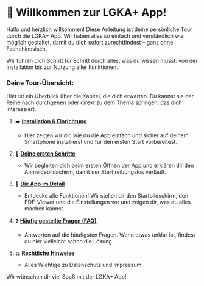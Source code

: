 # 💙 Willkommen zur LGKA+ App!

Hallo und herzlich willkommen! Diese Anleitung ist deine persönliche Tour durch die LGKA+ App. Wir haben alles so einfach und verständlich wie möglich gestaltet, damit du dich sofort zurechtfindest – ganz ohne Fachchinesisch.

Wir führen dich Schritt für Schritt durch alles, was du wissen musst: von der Installation bis zur Nutzung aller Funktionen.

### Deine Tour-Übersicht:

Hier ist ein Überblick über die Kapitel, die dich erwarten. Du kannst sie der Reihe nach durchgehen oder direkt zu dem Thema springen, das dich interessiert.

1.  ➡️ **[Installation & Einrichtung](./1_Installation.md)**
    *   Hier zeigen wir dir, wie du die App einfach und sicher auf deinem Smartphone installierst und für den ersten Start vorbereitest.

2.  🚀 **[Deine ersten Schritte](./2_Erste-Schritte.md)**
    *   Wir begleiten dich beim ersten Öffnen der App und erklären dir den Anmeldebildschirm, damit der Start reibungslos verläuft.

3.  📱 **[Die App im Detail](./3_Die-App-im-Detail.md)**
    *   Entdecke alle Funktionen! Wir stellen dir den Startbildschirm, den PDF-Viewer und die Einstellungen vor und zeigen dir, was du alles machen kannst.

4.  ❓ **[Häufig gestellte Fragen (FAQ)](./4_FAQ.md)**
    *   Antworten auf die häufigsten Fragen. Wenn etwas unklar ist, findest du hier vielleicht schon die Lösung.

5.  ⚖️ **[Rechtliche Hinweise](./5_Rechtliches.md)**
    *   Alles Wichtige zu Datenschutz und Impressum.

Wir wünschen dir viel Spaß mit der LGKA+ App!